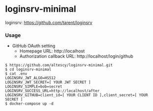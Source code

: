 loginsrv-minimal
===

loginsrv: https://github.com/tarent/loginsrv

### Usage

- GitHub OAuth setting
  - Homepage URL: http://localhost
  - Authorization callback URL: http://localhost/login/github

```
$ https://github.com/altescy/loginsrv-minimal.git
$ cd loginsrv-minimal
$ cat .env
LOGINSRV_JWT_ALGO=HS512
LOGINSRV_JWT_SECRET=[ YOUR JWT SECRET ]
LOGINSRV_SIMPLE=bob=secret
LOGINSRV_SUCCESS_URL=http://localhost/after
LOGINSRV_GITHUB=client_id=[ YOUR CLIENT ID ],client_secret=[ YOUR SECRET ]
$ docker-compose up -d
```
